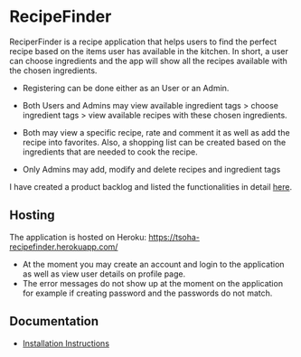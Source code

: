 # RecipeFinder

ReciperFinder is a recipe application that helps users to find the perfect recipe based on the items user has available in the kitchen. In short, a user can choose ingredients and the app will show all the recipes available with the chosen ingredients.

* Registering can be done either as an User or an Admin.

* Both Users and Admins may view available ingredient tags > choose ingredient tags > view available recipes with these chosen ingredients.

* Both may view a specific recipe, rate and comment it as well as add the recipe into favorites. Also, a shopping list can be created based on the ingredients that are needed to cook the recipe.

* Only Admins may add, modify and delete recipes and ingredient tags


I have created a product backlog and listed the functionalities in detail [here](https://github.com/riikkayoki/RecipeApp/projects/1).

## Hosting

The application is hosted on Heroku: https://tsoha-recipefinder.herokuapp.com/

* At the moment you may create an account and login to the application as well as view user details on profile page.
* The error messages do not show up at the moment on the application for example if creating password and the passwords do not match.

## Documentation

* [Installation Instructions](https://github.com/riikkayoki/RecipeApp/blob/master/documentation/installation_instructions.md)



